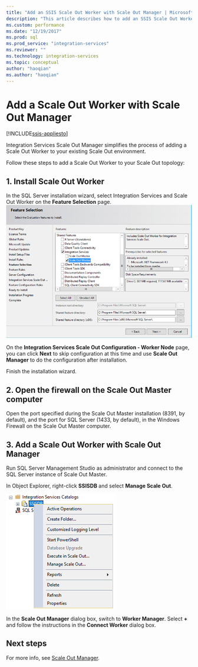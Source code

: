 ```yaml
---
title: "Add an SSIS Scale Out Worker with Scale Out Manager | Microsoft Docs"
description: "This article describes how to add an SSIS Scale Out Worker to an existing Scale Out environment by using Scale Out Manager."
ms.custom: performance
ms.date: "12/19/2017"
ms.prod: sql
ms.prod_service: "integration-services"
ms.reviewer: ""
ms.technology: integration-services
ms.topic: conceptual
author: "haoqian"
ms.author: "haoqian"
---
```

# Add a Scale Out Worker with Scale Out Manager

[!INCLUDE[ssis-appliesto](../../includes/ssis-appliesto-ssvrpluslinux-asdb-asdw-xxx.md)]



Integration Services Scale Out Manager simplifies the process of adding a Scale Out Worker to your existing Scale Out environment. 

Follow these steps to add a Scale Out Worker to your Scale Out topology:

## 1. Install Scale Out Worker
In the SQL Server installation wizard, select Integration Services and Scale Out Worker on the **Feature Selection** page. 
![Feature Select Worker](media/feature-select-worker.PNG)

On the **Integration Services Scale Out Configuration - Worker Node** page, you can click **Next** to skip configuration at this time and use **Scale Out Manager** to do the configuration after installation.

Finish the installation wizard.

## 2. Open the firewall on the Scale Out Master computer
Open the port specified during the Scale Out Master installation (8391, by default), and the port for SQL Server (1433, by default), in the Windows Firewall on the Scale Out Master computer.

## 3. Add a Scale Out Worker with Scale Out Manager
Run SQL Server Management Studio as administrator and connect to the SQL Server instance of Scale Out Master.

In Object Explorer, right-click **SSISDB** and select **Manage Scale Out**. 

![Manage Scale Out](media/manage-scale-out.PNG)

In the **Scale Out Manager** dialog box, switch to **Worker Manager**. Select **+** and follow the instructions in the **Connect Worker** dialog box. 

## Next steps
For more info, see [Scale Out Manager](integration-services-ssis-scale-out-manager.md).
